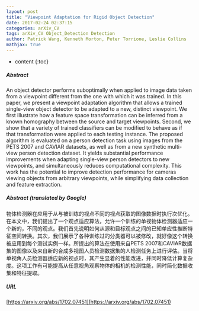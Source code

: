 ```yaml
---
layout: post
title: "Viewpoint Adaptation for Rigid Object Detection"
date: 2017-02-24 02:37:15
categories: arXiv_CV
tags: arXiv_CV Object_Detection Detection
author: Patrick Wang, Kenneth Morton, Peter Torrione, Leslie Collins
mathjax: true
---
```


* content
{:toc}

##### Abstract
An object detector performs suboptimally when applied to image data taken from a viewpoint different from the one with which it was trained. In this paper, we present a viewpoint adaptation algorithm that allows a trained single-view object detector to be adapted to a new, distinct viewpoint. We first illustrate how a feature space transformation can be inferred from a known homography between the source and target viewpoints. Second, we show that a variety of trained classifiers can be modified to behave as if that transformation were applied to each testing instance. The proposed algorithm is evaluated on a person detection task using images from the PETS 2007 and CAVIAR datasets, as well as from a new synthetic multi-view person detection dataset. It yields substantial performance improvements when adapting single-view person detectors to new viewpoints, and simultaneously reduces computational complexity. This work has the potential to improve detection performance for cameras viewing objects from arbitrary viewpoints, while simplifying data collection and feature extraction.

##### Abstract (translated by Google)
物体检测器在应用于从与被训练的视点不同的视点获取的图像数据时执行次优化。在本文中，我们提出了一个观点适应算法，允许一个训练的单视物体检测器适应一个新的，不同的观点。我们首先说明如何从源和目标观点之间的已知单应性推断特征空间转换。其次，我们展示了各种训练过的分类器可以被修改，就好像这个转换被应用到每个测试实例一样。所提出的算法在使用来自PETS 2007和CAVIAR数据集的图像以及来自新的合成多视图人员检测数据集的人检测任务上进行评估。当将单视角人员检测器适应新的视点时，其产生显着的性能改进，并同时降低计算复杂度。这项工作有可能提高从任意视角观察物体的相机的检测性能，同时简化数据收集和特征提取。

##### URL
[https://arxiv.org/abs/1702.07451](https://arxiv.org/abs/1702.07451)

